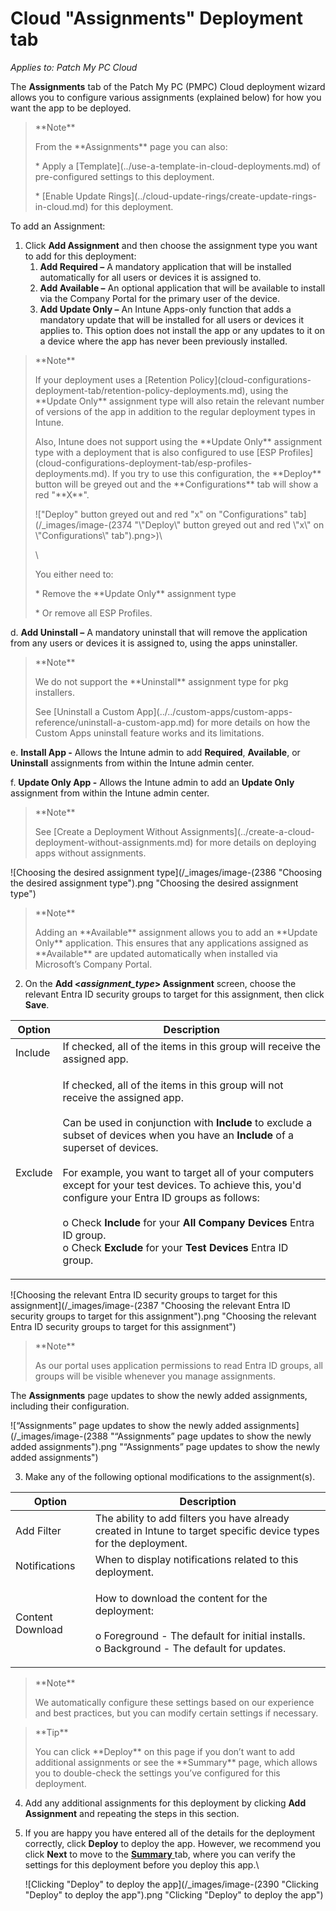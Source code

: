 # Cloud "Assignments" Deployment tab

_Applies to: Patch My PC Cloud_

The **Assignments** tab of the Patch My PC (PMPC) Cloud deployment wizard allows you to configure various assignments (explained below) for how you want the app to be deployed.

<blockquote class="wp-block-quote">
<p>**Note**</p>
<p>From the **Assignments** page you can also:</p>
<p>* Apply a [Template](../use-a-template-in-cloud-deployments.md) of pre-configured settings to this deployment.</p>
<p>* [Enable Update Rings](../cloud-update-rings/create-update-rings-in-cloud.md) for this deployment.</p>
</blockquote>

To add an Assignment:

1. Click **Add Assignment** and then choose the assignment type you want to add for this deployment:
   1. **Add Required –** A mandatory application that will be installed automatically for all users or devices it is assigned to.
   2. **Add Available –** An optional application that will be available to install via the Company Portal for the primary user of the device.
   3. **Add Update Only –** An Intune Apps-only function that adds a mandatory update that will be installed for all users or devices it applies to. This option does not install the app or any updates to it on a device where the app has never been previously installed.

<blockquote class="wp-block-quote">
<p>**Note**</p>
<p>If your deployment uses a [Retention Policy](cloud-configurations-deployment-tab/retention-policy-deployments.md), using the **Update Only** assignment type will also retain the relevant number of versions of the app in addition to the regular deployment types in Intune.</p>
<p>Also, Intune does not support using the **Update Only** assignment type with a deployment that is also configured to use [ESP Profiles](cloud-configurations-deployment-tab/esp-profiles-deployments.md). If you try to use this configuration, the **Deploy** button will be greyed out and the **Configurations** tab will show a red "**X**".</p>
<p>!["Deploy" button greyed out and red "x" on "Configurations" tab](/_images/image-(2374 "\"Deploy\" button greyed out and red \"x\" on \"Configurations\" tab").png>)\</p>
<p>\</p>
<p>You either need to:</p>
<p>* Remove the **Update Only** assignment type</p>
<p>* Or remove all ESP Profiles.</p>
</blockquote>

d. **Add Uninstall –** A mandatory uninstall that will remove the application from any users or devices it is assigned to, using the apps uninstaller.

<blockquote class="wp-block-quote">
<p>**Note**</p>
<p>We do not support the **Uninstall** assignment type for pkg installers.</p>
<p>See [Uninstall a Custom App](../../custom-apps/custom-apps-reference/uninstall-a-custom-app.md) for more details on how the Custom Apps uninstall feature works and its limitations.</p>
</blockquote>

e. **Install App -** Allows the Intune admin to add **Required**, **Available**, or **Uninstall** assignments from within the Intune admin center.

f. **Update Only App -** Allows the Intune admin to add an **Update Only** assignment from within the Intune admin center.

<blockquote class="wp-block-quote">
<p>**Note**</p>
<p>See [Create a Deployment Without Assignments](../create-a-cloud-deployment-without-assignments.md) for more details on deploying apps without assignments.</p>
</blockquote>

![Choosing the desired assignment type](/_images/image-(2386 "Choosing the desired assignment type").png "Choosing the desired assignment type")

<blockquote class="wp-block-quote">
<p>**Note**</p>
<p>Adding an **Available** assignment allows you to add an **Update Only** application. This ensures that any applications assigned as **Available** are updated automatically when installed via Microsoft’s Company Portal.</p>
</blockquote>

2. On the **Add <**_**assignment\_type**_**> Assignment** screen, choose the relevant Entra ID security groups to target for this assignment, then click **Save**.

| Option  | Description                                                                                                                                                                                                                                                                                                                                                                                                                                                                                                                                                                                                           |
| ------- | --------------------------------------------------------------------------------------------------------------------------------------------------------------------------------------------------------------------------------------------------------------------------------------------------------------------------------------------------------------------------------------------------------------------------------------------------------------------------------------------------------------------------------------------------------------------------------------------------------------------- |
| Include | If checked, all of the items in this group will receive the assigned app.                                                                                                                                                                                                                                                                                                                                                                                                                                                                                                                                             |
| Exclude | <p>If checked, all of the items in this group will not receive the assigned app.<br><br>Can be used in conjunction with <strong>Include</strong> to exclude a subset of devices when you have an <strong>Include</strong> of a superset of devices.<br><br>For example, you want to target all of your computers except for your test devices. To achieve this, you'd configure your Entra ID groups as follows:<br><br>o Check <strong>Include</strong> for your <strong>All Company Devices</strong> Entra ID group.<br>o Check <strong>Exclude</strong> for your <strong>Test Devices</strong> Entra ID group.</p> |

![Choosing the relevant Entra ID security groups to target for this assignment](/_images/image-(2387 "Choosing the relevant Entra ID security groups to target for this assignment").png "Choosing the relevant Entra ID security groups to target for this assignment")

<blockquote class="wp-block-quote">
<p>**Note**</p>
<p>As our portal uses application permissions to read Entra ID groups, all groups will be visible whenever you manage assignments.</p>
</blockquote>

The **Assignments** page updates to show the newly added assignments, including their configuration.

![“Assignments” page updates to show the newly added assignments](/_images/image-(2388 "“Assignments” page updates to show the newly added assignments").png "“Assignments” page updates to show the newly added assignments")

3. Make any of the following optional modifications to the assignment(s).

| Option           | Description                                                                                                                                               |
| ---------------- | --------------------------------------------------------------------------------------------------------------------------------------------------------- |
| Add Filter       | The ability to add filters you have already created in Intune to target specific device types for the deployment.                                         |
| Notifications    | When to display notifications related to this deployment.                                                                                                 |
| Content Download | <p>How to download the content for the deployment:<br><br>o Foreground - The default for initial installs.<br>o Background - The default for updates.</p> |

<blockquote class="wp-block-quote">
<p>**Note**</p>
<p>We automatically configure these settings based on our experience and best practices, but you can modify certain settings if necessary.</p>
</blockquote>

<blockquote class="wp-block-quote">
<p>**Tip**</p>
<p>You can click **Deploy** on this page if you don’t want to add additional assignments or see the **Summary** page, which allows you to double-check the settings you’ve configured for this deployment.</p>
</blockquote>

4. Add any additional assignments for this deployment by clicking **Add Assignment** and repeating the steps in this section.
5.  If you are happy you have entered all of the details for the deployment correctly, click **Deploy** to deploy the app. However, we recommend you click **Next** to move to the [**Summary** ](cloud-summary-deployment-tab.md)tab, where you can verify the settings for this deployment before you deploy this app.\


    ![Clicking &#x22;Deploy&#x22; to deploy the app](/_images/image-(2390 "Clicking &#x22;Deploy&#x22; to deploy the app").png "Clicking &#x22;Deploy&#x22; to deploy the app")